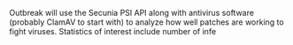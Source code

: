Outbreak will use the Secunia PSI API along with antivirus software (probably ClamAV to start with) to analyze how well patches are working to fight viruses. Statistics of interest include number of infe